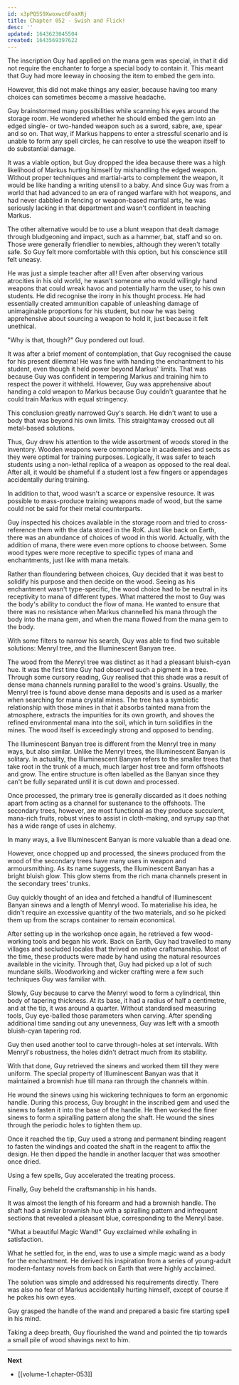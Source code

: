 ```yaml
---
id: x3pPQ5S9Xwoxwc6FoaXRj
title: Chapter 052 - Swish and Flick!
desc: ''
updated: 1643623045504
created: 1643569397622
---
```


The inscription Guy had applied on the mana gem was special, in that it did not require the enchanter to forge a special body to contain it. This meant that Guy had more leeway in choosing the item to embed the gem into.

However, this did not make things any easier, because having too many choices can sometimes become a massive headache.

Guy brainstormed many possibilities while scanning his eyes around the storage room. He wondered whether he should embed the gem into an edged single- or two-handed weapon such as a sword, sabre, axe, spear and so on. That way, if Markus happens to enter a stressful scenario and is unable to form any spell circles, he can resolve to use the weapon itself to do substantial damage.

It was a viable option, but Guy dropped the idea because there was a high likelihood of Markus hurting himself by mishandling the edged weapon. Without proper techniques and martial-arts to complement the weapon, it would be like handing a writing utensil to a baby. And since Guy was from a world that had advanced to an era of ranged warfare with hot weapons, and had never dabbled in fencing or weapon-based martial arts, he was seriously lacking in that department and wasn't confident in teaching Markus.

The other alternative would be to use a blunt weapon that dealt damage through bludgeoning and impact, such as a hammer, bat, staff and so on. Those were generally friendlier to newbies, although they weren't totally safe. So Guy felt more comfortable with this option, but his conscience still felt uneasy.

He was just a simple teacher after all! Even after observing various atrocities in his old world, he wasn't someone who would willingly hand weapons that could wreak havoc and potentially harm the user, to his own students. He did recognise the irony in his thought process. He had essentially created ammunition capable of unleashing damage of unimaginable proportions for his student, but now he was being apprehensive about sourcing a weapon to hold it, just because it felt unethical.

"Why is that, though?" Guy pondered out loud.

It was after a brief moment of contemplation, that Guy recognised the cause for his present dilemma! He was fine with handing the enchantment to his student, even though it held power beyond Markus' limits. That was because Guy was confident in tempering Markus and training him to respect the power it withheld. However, Guy was apprehensive about handing a cold weapon to Markus because Guy couldn't guarantee that he could train Markus with equal stringency.

This conclusion greatly narrowed Guy's search. He didn't want to use a body that was beyond his own limits. This straightaway crossed out all metal-based solutions.

Thus, Guy drew his attention to the wide assortment of woods stored in the inventory. Wooden weapons were commonplace in academies and sects as they were optimal for training purposes. Logically, it was safer to teach students using a non-lethal replica of a weapon as opposed to the real deal. After all, it would be shameful if a student lost a few fingers or appendages accidentally during training.

In addition to that, wood wasn't a scarce or expensive resource. It was possible to mass-produce training weapons made of wood, but the same could not be said for their metal counterparts.

Guy inspected his choices available in the storage room and tried to cross-reference them with the data stored in the RoK. Just like back on Earth, there was an abundance of choices of wood in this world. Actually, with the addition of mana, there were even more options to choose between. Some wood types were more receptive to specific types of mana and enchantments, just like with mana metals.

Rather than floundering between choices, Guy decided that it was best to solidify his purpose and then decide on the wood. Seeing as his enchantment wasn't type-specific, the wood choice had to be neutral in its receptivity to mana of different types. What mattered the most to Guy was the body's ability to conduct the flow of mana. He wanted to ensure that there was no resistance when Markus channelled his mana through the body into the mana gem, and when the mana flowed from the mana gem to the body.

With some filters to narrow his search, Guy was able to find two suitable solutions: Menryl tree, and the Illuminescent Banyan tree.

The wood from the Menryl tree was distinct as it had a pleasant bluish-cyan hue. It was the first time Guy had observed such a pigment in a tree. Through some cursory reading, Guy realised that this shade was a result of dense mana channels running parallel to the wood's grains. Usually, the Menryl tree is found above dense mana deposits and is used as a marker when searching for mana crystal mines. The tree has a symbiotic relationship with those mines in that it absorbs tainted mana from the atmosphere, extracts the impurities for its own growth, and shoves the refined environmental mana into the soil, which in turn solidifies in the mines. The wood itself is exceedingly strong and opposed to bending.

The Illuminescent Banyan tree is different from the Menryl tree in many ways, but also similar. Unlike the Menryl trees, the Illuminescent Banyan is solitary. In actuality, the Illuminescent Banyan refers to the smaller trees that take root in the trunk of a much, much larger host tree and form offshoots and grow. The entire structure is often labelled as the Banyan since they can't be fully separated until it is cut down and processed.

Once processed, the primary tree is generally discarded as it does nothing apart from acting as a channel for sustenance to the offshoots. The secondary trees, however, are most functional as they produce succulent, mana-rich fruits, robust vines to assist in cloth-making, and syrupy sap that has a wide range of uses in alchemy.

In many ways, a live Illuminescent Banyan is more valuable than a dead one.

However, once chopped up and processed, the sinews produced from the wood of the secondary trees have many uses in weapon and armoursmithing. As its name suggests, the Illuminescent Banyan has a bright bluish glow. This glow stems from the rich mana channels present in the secondary trees' trunks.

Guy quickly thought of an idea and fetched a handful of Illuminescent Banyan sinews and a length of Menryl wood. To materialise his idea, he didn't require an excessive quantity of the two materials, and so he picked them up from the scraps container to remain economical.

After setting up in the workshop once again, he retrieved a few wood-working tools and began his work. Back on Earth, Guy had travelled to many villages and secluded locales that thrived on native craftsmanship. Most of the time, these products were made by hand using the natural resources available in the vicinity. Through that, Guy had picked up a lot of such mundane skills. Woodworking and wicker crafting were a few such techniques Guy was familiar with.

Slowly, Guy because to carve the Menryl wood to form a cylindrical, thin body of tapering thickness. At its base, it had a radius of half a centimetre, and at the tip, it was around a quarter. Without standardised measuring tools, Guy eye-balled those parameters when carving. After spending additional time sanding out any unevenness, Guy was left with a smooth bluish-cyan tapering rod.

Guy then used another tool to carve through-holes at set intervals. With Menryl's robustness, the holes didn't detract much from its stability.

With that done, Guy retrieved the sinews and worked them till they were uniform. The special property of Illuminescent Banyan was that it maintained a brownish hue till mana ran through the channels within.

He wound the sinews using his wickering techniques to form an ergonomic handle. During this process, Guy brought in the inscribed gem and used the sinews to fasten it into the base of the handle. He then worked the finer sinews to form a spiralling pattern along the shaft. He wound the sines through the periodic holes to tighten them up.

Once it reached the tip, Guy used a strong and permanent binding reagent to fasten the windings and coated the shaft in the reagent to affix the design. He then dipped the handle in another lacquer that was smoother once dried.

Using a few spells, Guy accelerated the treating process.

Finally, Guy beheld the craftsmanship in his hands.

It was almost the length of his forearm and had a brownish handle. The shaft had a similar brownish hue with a spiralling pattern and infrequent sections that revealed a pleasant blue, corresponding to the Menryl base.

"What a beautiful Magic Wand!" Guy exclaimed while exhaling in satisfaction.

What he settled for, in the end, was to use a simple magic wand as a body for the enchantment. He derived his inspiration from a series of young-adult modern-fantasy novels from back on Earth that were highly acclaimed.

The solution was simple and addressed his requirements directly. There was also no fear of Markus accidentally hurting himself, except of course if he pokes his own eyes.

Guy grasped the handle of the wand and prepared a basic fire starting spell in his mind.

Taking a deep breath, Guy flourished the wand and pointed the tip towards a small pile of wood shavings next to him.

____

**Next**
* [[volume-1.chapter-053]]